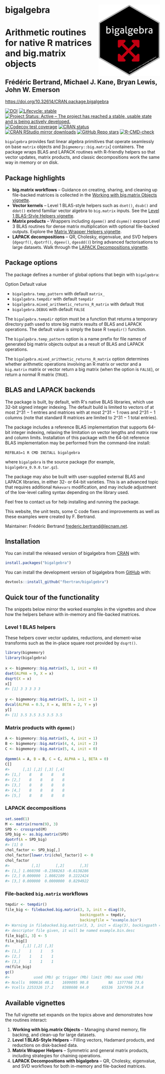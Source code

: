 <!-- README.md is generated from README.Rmd. Please edit that file -->



# bigalgebra <img src="man/figures/logo.png" align="right" width="200"/>

# Arithmetic routines for native R matrices and big.matrix objects
## Frédéric Bertrand, Michael J. Kane, Bryan Lewis, John W. Emerson

<https://doi.org/10.32614/CRAN.package.bigalgebra>

<!-- badges: start -->
[![DOI](https://img.shields.io/badge/doi-10.32614/CRAN.package.bigalgebra-blue.svg)](https://doi.org/10.32614/CRAN.package.bigalgebra)
[![Lifecycle: stable](https://img.shields.io/badge/lifecycle-stable-green.svg)](https://lifecycle.r-lib.org/articles/stages.html)
[![Project Status: Active – The project has reached a stable, usable state and is being actively developed.](https://www.repostatus.org/badges/latest/active.svg)](https://www.repostatus.org/#active)
[![Codecov test coverage](https://codecov.io/gh/fbertran/bigalgebra/branch/master/graph/badge.svg)](https://app.codecov.io/gh/fbertran/bigalgebra?branch=master)
[![CRAN status](https://www.r-pkg.org/badges/version/bigalgebra)](https://cran.r-project.org/package=bigalgebra)
[![CRAN RStudio mirror downloads](https://cranlogs.r-pkg.org/badges/bigalgebra)](https://cran.r-project.org/package=bigalgebra)
[![GitHub Repo stars](https://img.shields.io/github/stars/fbertran/bigalgebra?style=social)](https://github.com/fbertran/bigalgebra)
[![R-CMD-check](https://github.com/fbertran/bigPCAcpp/actions/workflows/R-CMD-check.yaml/badge.svg)](https://github.com/fbertran/bigPCAcpp/actions/workflows/R-CMD-check.yaml)
<!-- badges: end -->

`bigalgebra` provides fast linear algebra primitives that operate seamlessly on
base `matrix` objects and [`bigmemory::big.matrix`] containers. The package
wraps BLAS and LAPACK routines with R-friendly helpers so that vector updates,
matrix products, and classic decompositions work the same way in memory or on
disk.

## Package highlights

* **big.matrix workflows** – Guidance on creating, sharing, and cleaning up
  file-backed matrices is collected in the
  [Working with big.matrix Objects vignette](https://fbertran.github.io/bigalgebra/articles/big-matrix-workflows.html).
* **Vector kernels** – Level 1 BLAS-style helpers such as `dset()`, `dsub()` and
  `ddot()` extend familiar vector algebra to `big.matrix` inputs. See the
  [Level 1 BLAS-Style Helpers vignette](https://fbertran.github.io/bigalgebra/articles/level-1-blas-style-helpers.html).
* **Matrix products** – Wrappers including `dgemm()` and `dsymm()` expose Level 3
  BLAS routines for dense matrix multiplication with optional file-backed
  outputs. Explore the
  [Matrix Wrapper Helpers vignette](https://fbertran.github.io/bigalgebra/articles/matrix-wrapper-helpers.html).
* **LAPACK decompositions** – QR, Cholesky, eigenvalue, and SVD helpers (`dgeqrf()`,
  `dpotrf()`, `dgeev()`, `dgesdd()`) bring advanced factorisations to large
  datasets. Walk through the
  [LAPACK Decompositions vignette](https://fbertran.github.io/bigalgebra/articles/lapack-decompositions.html).

## Package options

The package defines a number of global options that begin with `bigalgebra`:

Option  Default value
* `bigalgebra.temp_pattern` with default `matrix_`
* `bigalgebra.tempdir` with default `tempdir`
* `bigalgebra.mixed_arithmetic_returns_R_matrix` with default `TRUE`
* `bigalgebra.DEBUG` with default `FALSE`

The `bigalgebra.tempdir` option must be a function that returns a temporary
directory path used to store big matrix results of BLAS and LAPACK operations.
The default value is simply the base R `tempdir()` function.

The `bigalgebra.temp_pattern` option is a name prefix for file names of generated
big matrix objects output as a result of BLAS and LAPACK operations.

The `bigalgebra.mixed_arithmetic_returns_R_matrix` option determines whether
arithmetic operations involving an R matrix or vector and a `big.matrix`
matrix or vector return a big matrix (when the option is `FALSE`), or return a
normal R matrix (`TRUE`).

## BLAS and LAPACK backends

The package is built, by default, with R's native BLAS libraries, which use
32-bit signed integer indexing. The default build is limited to vectors of at
most 2^31 − 1 entries and matrices with at most 2^31 − 1 rows and 2^31 − 1
columns (note that standard R matrices are limited to 2^31 − 1 total entries).

The package includes a reference BLAS implementation that supports 64-bit
integer indexing, relaxing the limitation on vector lengths and matrix row and
column limits. Installation of this package with the 64-bit reference BLAS
implementation may be performed from the command-line install:

`REFBLAS=1 R CMD INSTALL bigalgebra`

where `bigalgebra` is the source package (for example, `bigalgebra_0.9.0.tar.gz`).

The package may also be built with user-supplied external BLAS and LAPACK
libraries, in either 32- or 64-bit varieties. This is an advanced topic that
requires additional `Makevars` modification, and may include adjustment of the
low-level calling syntax depending on the library used.

Feel free to contact us for help installing and running the package.

This website, the unit tests, some C code fixes and improvements as well as
these examples were created by F. Bertrand.

Maintainer: Frédéric Bertrand <frederic.bertrand@lecnam.net>.

## Installation

You can install the released version of bigalgebra from [CRAN](https://CRAN.R-project.org) with:


``` r
install.packages("bigalgebra")
```

You can install the development version of bigalgebra from [GitHub](https://github.com) with:


``` r
devtools::install_github("fbertran/bigalgebra")
```

## Quick tour of the functionality

The snippets below mirror the worked examples in the vignettes and show how the
helpers behave with in-memory and file-backed matrices.

### Level 1 BLAS helpers

These helpers cover vector updates, reductions, and element-wise transforms
such as the in-place square root provided by `dsqrt()`.

``` r
library(bigmemory)
library(bigalgebra)

x <- bigmemory::big.matrix(5, 1, init = 0)
dset(ALPHA = 9, X = x)
dsqrt(X = x)
x[]
#> [1] 3 3 3 3 3

y <- bigmemory::big.matrix(5, 1, init = 1)
dvcal(ALPHA = 0.5, X = x, BETA = 2, Y = y)
y[]
#> [1] 3.5 3.5 3.5 3.5 3.5
```

### Matrix products with `dgemm()`


``` r
A <- bigmemory::big.matrix(5, 4, init = 1)
B <- bigmemory::big.matrix(4, 4, init = 2)
C <- bigmemory::big.matrix(5, 4, init = 0)

dgemm(A = A, B = B, C = C, ALPHA = 1, BETA = 0)
C[]
#>      [,1] [,2] [,3] [,4]
#> [1,]    8    8    8    8
#> [2,]    8    8    8    8
#> [3,]    8    8    8    8
#> [4,]    8    8    8    8
#> [5,]    8    8    8    8
```

### LAPACK decompositions


``` r
set.seed(1)
M <- matrix(rnorm(9), 3)
SPD <- crossprod(M)
SPD_big <- as.big.matrix(SPD)
dpotrf(A = SPD_big)
#> [1] 0
chol_factor <- SPD_big[,]
chol_factor[lower.tri(chol_factor)] <- 0
chol_factor
#>          [,1]       [,2]       [,3]
#> [1,] 1.060398 -0.2388263 -0.6138286
#> [2,] 0.000000  1.8082109  0.2222424
#> [3,] 0.000000  0.0000000  0.8294922
```

### File-backed `big.matrix` workflows


``` r
tmpdir <- tempdir()
file_big <- filebacked.big.matrix(3, 3, init = diag(3),
                                  backingpath = tmpdir,
                                  backingfile = "example.bin")
#> Warning in filebacked.big.matrix(3, 3, init = diag(3), backingpath = tmpdir, : No
#> descriptor file given, it will be named example.bin.desc
file_big[1, 3] <- 5
file_big[]
#>      [,1] [,2] [,3]
#> [1,]    1    1    5
#> [2,]    1    1    1
#> [3,]    1    1    1
rm(file_big)
gc()
#>           used (Mb) gc trigger (Mb) limit (Mb) max used (Mb)
#> Ncells  900616 48.1    1699095 90.8         NA  1377768 73.6
#> Vcells 2253326 17.2    8388608 64.0      65536  3247956 24.8
```

## Available vignettes

The full vignette set expands on the topics above and demonstrates how the
routines interact:

1. **Working with big.matrix Objects** – Managing shared memory, file backing,
   and clean-up for large datasets.
2. **Level 1 BLAS-Style Helpers** – Filling vectors, Hadamard products, and
   reductions on disk-backed data.
3. **Matrix Wrapper Helpers** – Symmetric and general matrix products, including
   strategies for chaining operations.
4. **LAPACK Decompositions with bigalgebra** – QR, Cholesky, eigenvalue, and SVD
   workflows for both in-memory and file-backed matrices.
